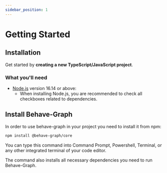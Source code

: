 ```yaml
---
sidebar_position: 1
---
```


# Getting Started

## Installation

Get started by **creating a new TypeScript/JavaScript project**.

### What you'll need

- [Node.js](https://nodejs.org/en/download/) version 16.14 or above:
  - When installing Node.js, you are recommended to check all checkboxes related to dependencies.

## Install Behave-Graph

In order to use behave-graph in your project you need to install it from npm:

```bash
npm install @behave-graph/core
```

You can type this command into Command Prompt, Powershell, Terminal, or any other integrated terminal of your code editor.

The command also installs all necessary dependencies you need to run Behave-Graph.